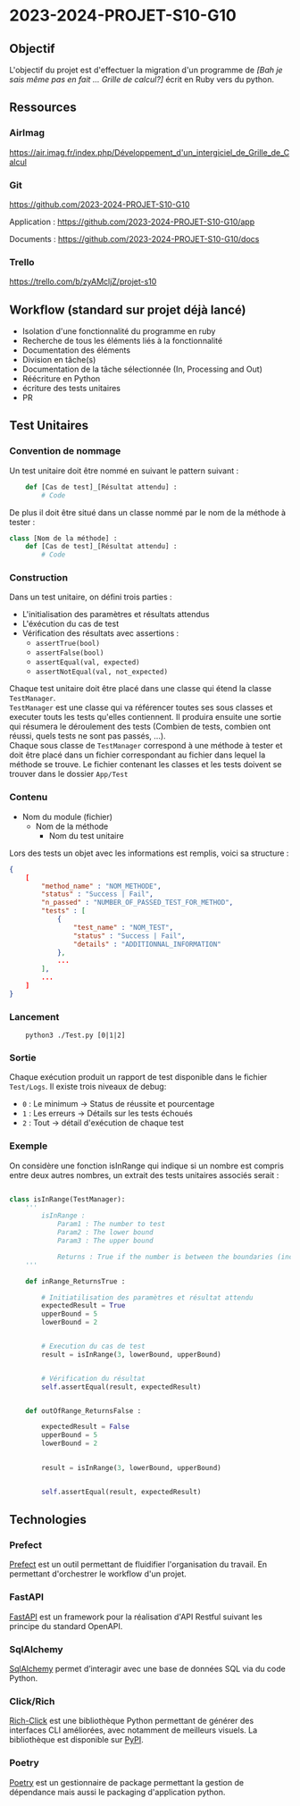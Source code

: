 # 2023-2024-PROJET-S10-G10

## Objectif

L'objectif du projet est d'effectuer la migration d'un programme de *[Bah je sais même pas en fait ... Grille de calcul?]* écrit en Ruby vers du python.

## Ressources

### AirImag

https://air.imag.fr/index.php/Développement_d'un_intergiciel_de_Grille_de_Calcul

### Git

https://github.com/2023-2024-PROJET-S10-G10

Application : https://github.com/2023-2024-PROJET-S10-G10/app

Documents : https://github.com/2023-2024-PROJET-S10-G10/docs

### Trello

https://trello.com/b/zyAMcljZ/projet-s10

## Workflow (standard sur projet déjà lancé)

- Isolation d'une fonctionnalité du programme en ruby
- Recherche de tous les éléments liés à la fonctionnalité
- Documentation des éléments
- Division en tâche(s)
- Documentation de la tâche sélectionnée (In, Processing and Out)
- Réécriture en Python
- écriture des tests unitaires
- PR

## Test Unitaires

### Convention de nommage

Un test unitaire doit être nommé en suivant le pattern suivant :
```python
    def [Cas de test]_[Résultat attendu] :
        # Code
```

De plus il doit être situé dans un classe nommé par le nom de la méthode à tester : 
```python
class [Nom de la méthode] : 
    def [Cas de test]_[Résultat attendu] :
        # Code
```


### Construction

Dans un test unitaire, on défini trois parties : 
- L'initialisation des paramètres et résultats attendus
- L'éxécution du cas de test
- Vérification des résultats avec assertions :
  - `assertTrue(bool)`
  - `assertFalse(bool)`
  - `assertEqual(val, expected)`
  - `assertNotEqual(val, not_expected)`

Chaque test unitaire doit être placé dans une classe qui étend la classe `TestManager`. \
`TestManager` est une classe qui va référencer toutes ses sous classes et executer touts les tests qu'elles contiennent. Il produira ensuite une sortie qui résumera le déroulement des tests (Combien de tests, combien ont réussi, quels tests ne sont pas passés, ...). \
Chaque sous classe de `TestManager` correspond à une méthode à tester et doit être placé dans un fichier correspondant au fichier dans lequel la méthode se trouve.
Le fichier contenant les classes et les tests doivent se trouver dans le dossier `App/Test`

### Contenu

- Nom du module (fichier)
  - Nom de la méthode
    - Nom du test unitaire

Lors des tests un objet avec les informations est remplis, voici sa structure : 
```Json
{
    [
        "method_name" : "NOM_METHODE",
        "status" : "Success | Fail",
        "n_passed" : "NUMBER_OF_PASSED_TEST_FOR_METHOD",
        "tests" : [
            {
                "test_name" : "NOM_TEST",
                "status" : "Success | Fail",
                "details" : "ADDITIONNAL_INFORMATION"
            },
            ...
        ],
        ...
    ]
}
```

### Lancement

```
    python3 ./Test.py [0|1|2]
```

### Sortie

Chaque exécution produit un rapport de test disponible dans le fichier `Test/Logs`.
Il existe trois niveaux de debug:
- `0` : Le minimum -> Status de réussite et pourcentage 
- `1` : Les erreurs -> Détails sur les tests échoués
- `2` : Tout -> détail d'exécution de chaque test

### Exemple

On considère une fonction isInRange qui indique si un nombre est compris entre deux autres nombres, un extrait des tests unitaires associés serait :
```python

class isInRange(TestManager):
    '''
        isInRange : 
            Param1 : The number to test
            Param2 : The lower bound
            Param3 : The upper bound

            Returns : True if the number is between the boundaries (included), else False
    '''

    def inRange_ReturnsTrue :

        # Initiatilisation des paramètres et résultat attendu
        expectedResult = True
        upperBound = 5
        lowerBound = 2


        # Execution du cas de test
        result = isInRange(3, lowerBound, upperBound)


        # Vérification du résultat
        self.assertEqual(result, expectedResult)


    def outOfRange_ReturnsFalse :

        expectedResult = False
        upperBound = 5
        lowerBound = 2
        

        result = isInRange(3, lowerBound, upperBound)


        self.assertEqual(result, expectedResult)
```
## Technologies

### Prefect

[Prefect](https://www.prefect.io/) est un outil permettant de fluidifier l'organisation du travail. En permettant d'orchestrer le workflow d'un projet.

### FastAPI

[FastAPI](https://fastapi.tiangolo.com/) est un framework pour la réalisation d'API Restful suivant les principe du standard OpenAPI.

### SqlAlchemy

[SqlAlchemy](https://www.sqlalchemy.org/) permet d’interagir avec une base de données SQL via du code Python.

### Click/Rich

[Rich-Click](https://github.com/ewels/rich-click) est une bibliothèque Python permettant de générer des interfaces CLI améliorées, avec notamment de meilleurs visuels. La bibliothèque est disponible sur [PyPI](https://pypi.org/project/rich-click/).

### Poetry

[Poetry](https://python-poetry.org/) est un gestionnaire de package permettant la gestion de dépendance mais aussi le packaging d'application python.
